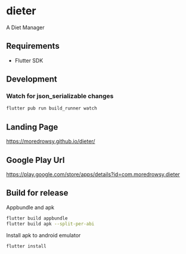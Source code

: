 # dieter

A Diet Manager

## Requirements

- Flutter SDK

## Development

### Watch for json_serializable changes

```bash
flutter pub run build_runner watch
```

## Landing Page

<https://moredrowsy.github.io/dieter/>

## Google Play Url

<https://play.google.com/store/apps/details?id=com.moredrowsy.dieter>

## Build for release

Appbundle and apk

```bash
flutter build appbundle
flutter build apk --split-per-abi
```

Install apk to android emulator

```bash
flutter install
```
